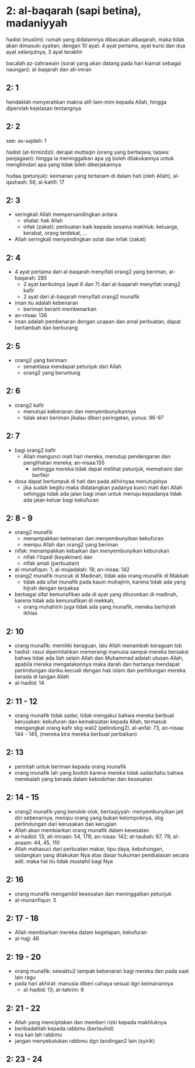 # 2: al-baqarah (sapi betina), madaniyyah

hadist (muslim):
rumah yang didalamnya dibacakan albaqarah,
maka tidak akan dimasuki syaitan;
dengan 10 ayat:
4 ayat pertama,
ayat kursi dan dua ayat selanjutnya,
3 ayat terakhir

bacalah az-zahrawain
(surat yang akan datang pada hari kiamat sebagai naungan):
al-baqarah dan ali-imran

## 2: 1
hendaklah menyerahkan makna alif-lam-mim kepada Allah,
hingga diperolah kejelasan tentangnya

## 2: 2
see:
as-sajdah: 1

hadist (at-tirmizdzi):
derajat muttaqin (orang yang bertaqwa; taqwa: penjagaan):
hingga ia meninggalkan apa yg boleh dilakukannya untuk
menghindari apa yang tidak bileh dikerjakannya

hudaa (petunjuk):
keimanan yang tertanam di dalam hati (oleh Allah),
al-qashash: 56, al-kahfi: 17

## 2: 3
* seringkali Allah mempersandingkan antara
  * shalat: hak Allah
  * infak (zakat): perbuatan baik kepada sesama makhluk:
    keluarga, kerabat, orang terdekat, ...
* Allah seringkali menyandingkan solat dan infak (zakat)

## 2: 4
* 4 ayat pertama dari al-baqarah menyifati orang2 yang beriman, al-baqarah: 285
  * 2 ayat berikutnya (ayat 6 dan 7) dari al-baqarah menyifati orang2 kafir
  * 2 ayat dari al-baqarah menyifati orang2 munafik
* iman itu adalah kebenaran
  * beriman berarti membenarkan
* an-nisaa: 136
* iman adalah pembenaran dengan ucapan dan amal perbuatan,
  dapat bertambah dan berkurang

## 2: 5
* orang2 yang beriman:
  * senantiasa mendapat petunjuk dari Allah
  * orang2 yang beruntung

## 2: 6
* orang2 kafir
  * menutupi kebenaran dan menyembunyikannya
  * tidak akan beriman jikalau diberi peringatan, yunus: 96-97

## 2: 7
* bagi orang2 kafir
  * Allah mengunci mati hari mereka,
    menutup pendengaran dan penglihatan mereka; an-nisaa:155
    * sehingga mereka tidak dapat melihat petunjuk, memahami dan berfikir
* dosa dapat bertumpuk di hati dan pada akhirnyaa menutupinya
  * jika sudah begitu maka didatangkan padanya kunci mati dari Allah
    sehingga tidak ada jalan bagi iman untuk menuju kepadanya
    tidak ada jalan keluar bagi kekufuran

## 2: 8 - 9
* orang2 munafik
  * menampakkan keimanan dan menyembunyikan kekufuran
  * menipu Allah dan orang2 yang beriman
* nifak: menampakkan kebaikan dan menyembunyikan keburukan
  * nifak i'tiqadi (keyakinan) dan
  * nifak amali (perbuatan)
* al-munafiqun: 1; al-mujadalah: 18; an-nisaa: 142
* orang2 munafik muncuk di Madinah, tidak ada orang munafik di Makkah
  * tidak ada sifat munafik pada kaum muhajirin,
    karena tidak ada yang hijrah dengan terpaksa
* berbagai sifat kemunafikan ada di ayat yang diturunkan di madinah,
  karena tidak ada kemunafikan di mekkah,
  * orang muhahirin juga tidak ada yang munafik, mereka berhijrah ikhlas

## 2: 10
* orang munafik: memiliki keraguan, lalu Allah menambah keraguan tsb
* hadist:
  rasul diperintahkan memerangi manusia sampai mereka bersaksi bahwa
  tidak ada Ilah selain Allah dan Muhammad adalah utusan Allah,
  apabila mereka mengatakannya maka darah dan hartanya mendapat perlindungan dariku
  kecuali dengan hak islam dan perhitungan mereka berada di tangan Allah
* al-hadiid: 14

## 2: 11 - 12
* orang munafik tidak sadar, tidak mengakui bahwa mereka berbuat kerusakan:
  kekufuran dan kemaksiatan kepada Allah, termasuk mengangkat orang kafir sbg
  wali2 (pelindung2), al-anfal: 73, an-nisaa: 144 - 145,
  (mereka kira mereka berbuat perbaikan)

## 2: 13
* perintah untuk beriman kepada orang munafik
* orang munafik lah yang bodoh karena mereka tidak sadar/tahu bahwa
  merekalah yang berada dalam kebodohan dan kesesatan

## 2: 14 - 15
* orang2 munafik yang berolok-olok,
  bertaqiyyah: menyembunyikan jati diri sebenarnya, menipu orang yang bukan kelompoknya,
  sbg perlindungan dari kerusakan dan kerugian
* Allah akan membiarkan orang munafik dalam kesesatan
* al-hadiid: 13; ali-imraan: 54, 178; an-nisaa: 142;
  at-taubah: 67, 79; al-anaam: 44, 45, 110
* Allah mahasuci dari perbuatan makar, tipu daya, kebohongan,
  sedangkan yang dilakukan Nya atas dasar hukuman pembalasan secara adil,
  maka hal itu tidak mustahil bagi Nya

## 2: 16
* orang munafik mengambil kesesatan dan meninggalkan petunjuk
* al-munanfiqun: 3

## 2: 17 - 18
* Allah membiarkan mereka dalam kegelapan, kekufuran
* al-hajj: 46

## 2: 19 - 20
* orang munafik:
  sewaktu2 tampak kebenaran bagi mereka dan pada saat lain ragu
* pada hari akhirat:
  manusia diberi cahaya sesuai dgn keimanannya
  * al-hadiid: 13; at-tahrim: 8

## 2: 21 - 22
* Allah yang  menciptakan dan memberi rizki kepada makhluknya
* beribadahlah kepada rabbmu (bertauhid)
* esa kan lah rabbmu
* jangan menyekutukan rabbmu dgn tandingan2 lain (syirik)

## 2: 23 - 24
<!-- TODO
Tafsir Ibnu Katsir 1 a.pdf
105/152
 -->
